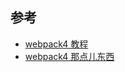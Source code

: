 ## 参考
- [webpack4 教程](https://blog.zfanw.com/webpack-tutorial/)
- [webpack4 那点儿东西](http://mp.weixin.qq.com/s/Q_u7I5FHEHA0vvH2yR6FIg)